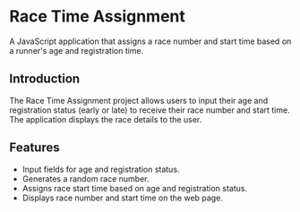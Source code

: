 # Race Time Assignment

A JavaScript application that assigns a race number and start time based on a runner's age and registration time.

## Introduction

The Race Time Assignment project allows users to input their age and registration status (early or late) to receive their race number and start time. The application displays the race details to the user.

## Features

- Input fields for age and registration status.
- Generates a random race number.
- Assigns race start time based on age and registration status.
- Displays race number and start time on the web page.
